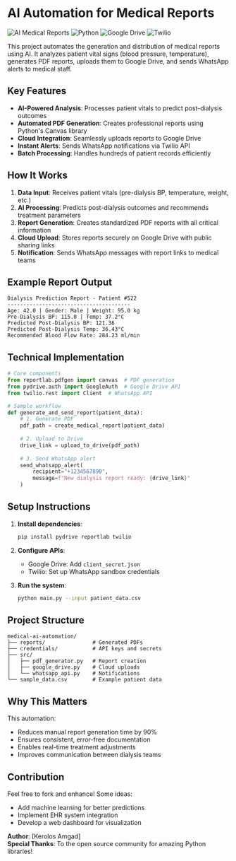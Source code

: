 # AI Automation for Medical Reports

![AI Medical Reports](https://img.shields.io/badge/AI-Medical_Automation-blue) 
![Python](https://img.shields.io/badge/Python-3.8+-yellow) 
![Google Drive](https://img.shields.io/badge/Google_Drive-API-green) 
![Twilio](https://img.shields.io/badge/Twilio-WhatsApp_API-red)

This project automates the generation and distribution of medical reports using AI. It analyzes patient vital signs (blood pressure, temperature), generates PDF reports, uploads them to Google Drive, and sends WhatsApp alerts to medical staff.

## Key Features

- **AI-Powered Analysis**: Processes patient vitals to predict post-dialysis outcomes
- **Automated PDF Generation**: Creates professional reports using Python's Canvas library
- **Cloud Integration**: Seamlessly uploads reports to Google Drive
- **Instant Alerts**: Sends WhatsApp notifications via Twilio API
- **Batch Processing**: Handles hundreds of patient records efficiently

## How It Works

1. **Data Input**: Receives patient vitals (pre-dialysis BP, temperature, weight, etc.)
2. **AI Processing**: Predicts post-dialysis outcomes and recommends treatment parameters
3. **Report Generation**: Creates standardized PDF reports with all critical information
4. **Cloud Upload**: Stores reports securely on Google Drive with public sharing links
5. **Notification**: Sends WhatsApp messages with report links to medical teams

## Example Report Output

```text
Dialysis Prediction Report - Patient #522
---------------------------------------
Age: 42.0 | Gender: Male | Weight: 95.0 kg
Pre-Dialysis BP: 115.0 | Temp: 37.2°C
Predicted Post-Dialysis BP: 121.36
Predicted Post-Dialysis Temp: 36.43°C
Recommended Blood Flow Rate: 284.23 ml/min
```

## Technical Implementation

```python
# Core components
from reportlab.pdfgen import canvas  # PDF generation
from pydrive.auth import GoogleAuth  # Google Drive API
from twilio.rest import Client  # WhatsApp API

# Sample workflow
def generate_and_send_report(patient_data):
    # 1. Generate PDF
    pdf_path = create_medical_report(patient_data)
    
    # 2. Upload to Drive
    drive_link = upload_to_drive(pdf_path)
    
    # 3. Send WhatsApp alert
    send_whatsapp_alert(
        recipient="+1234567890",
        message=f"New dialysis report ready: {drive_link}"
    )
```

## Setup Instructions

1. **Install dependencies**:
   ```bash
   pip install pydrive reportlab twilio
   ```

2. **Configure APIs**:
   - Google Drive: Add `client_secret.json`
   - Twilio: Set up WhatsApp sandbox credentials

3. **Run the system**:
   ```bash
   python main.py --input patient_data.csv
   ```

## Project Structure

```
medical-ai-automation/
├── reports/               # Generated PDFs
├── credentials/           # API keys and secrets
├── src/
│   ├── pdf_generator.py   # Report creation
│   ├── google_drive.py    # Cloud uploads
│   └── whatsapp_api.py    # Notifications
└── sample_data.csv        # Example patient data
```

## Why This Matters

This automation:
- Reduces manual report generation time by 90%
- Ensures consistent, error-free documentation
- Enables real-time treatment adjustments
- Improves communication between dialysis teams

## Contribution

Feel free to fork and enhance! Some ideas:
- Add machine learning for better predictions
- Implement EHR system integration
- Develop a web dashboard for visualization

**Author**: [Kerolos Amgad]  
**Special Thanks**: To the open source community for amazing Python libraries!
